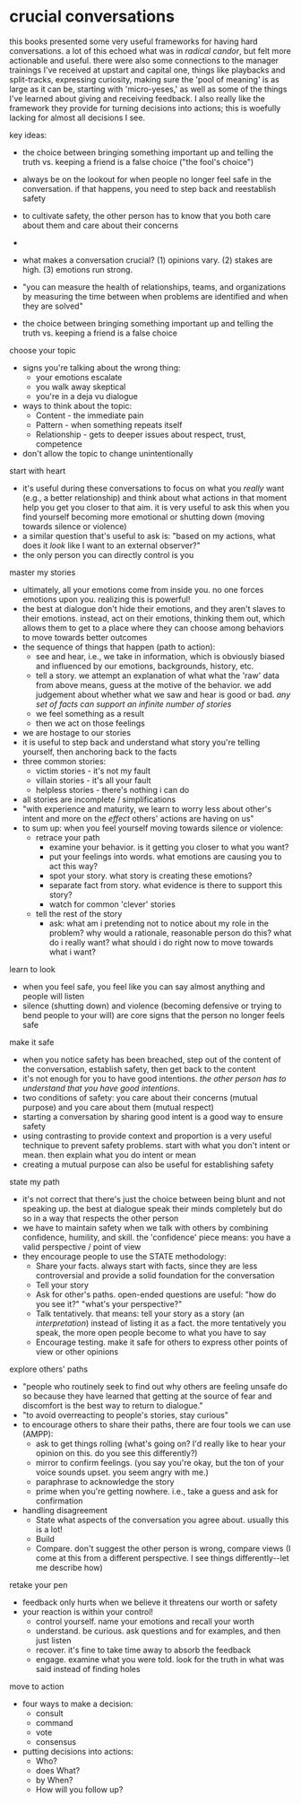 # crucial conversations

this books presented some very useful frameworks for having hard conversations. a lot of this echoed what was in _radical candor_, but felt more actionable and useful. there were also some connections to the manager trainings I've received at upstart and capital one, things like playbacks and split-tracks, expressing curiosity, making sure the 'pool of meaning' is as large as it can be, starting with 'micro-yeses,' as well as some of the things I've learned about giving and receiving feedback. I also really like the framework they provide for turning decisions into actions; this is woefully lacking for almost all decisions I see.

key ideas:
- the choice between bringing something important up and telling the truth vs. keeping a friend is a false choice ("the fool's choice")
- always be on the lookout for when people no longer feel safe in the conversation. if that happens, you need to step back and reestablish safety
- to cultivate safety, the other person has to know that you both care about them and care about their concerns
- 

- what makes a conversation crucial? (1) opinions vary. (2) stakes are high. (3) emotions run strong.
- "you can measure the health of relationships, teams, and organizations by measuring the time between when problems are identified and when they are solved"
- the choice between bringing something important up and telling the truth vs. keeping a friend is a false choice

choose your topic

- signs you're talking about the wrong thing:
  - your emotions escalate
  - you  walk away skeptical
  - you're in a deja vu dialogue
- ways to think about the topic:
  - Content - the immediate pain
  - Pattern - when something repeats itself
  - Relationship - gets to deeper issues about respect, trust, competence
- don't allow the topic to change unintentionally

start with heart

- it's useful during these conversations to focus on what you _really_ want (e.g., a better relationship) and think about what actions in that moment help you get you closer to that aim. it is very useful to ask this when you find yourself becoming more emotional or shutting down (moving towards silence or violence)
- a similar question that's useful to ask is: "based on my actions, what does it _look_ like I want to an external observer?"
- the only person you can directly control is you

master my stories

- ultimately, all your emotions come from inside you. no one forces emotions upon you. realizing this is powerful!
- the best at dialogue don't hide their emotions, and they aren't slaves to their emotions. instead, act on their emotions, thinking them out, which allows them to get to a place where they can choose among behaviors to move towards better outcomes
- the sequence of things that happen (path to action):
  - see and hear, i.e., we take in information, which is obviously biased and influenced by our emotions, backgrounds, history, etc.
  - tell a story. we attempt an explanation of what what the 'raw' data from above means, guess at the motive of the behavior. we add judgement about whether what we saw and hear is good or bad. _any set of facts can support an infinite number of stories_
  - we feel something as a result
  - then we act on those feelings
- we are hostage to our stories
- it is useful to step back and understand what story you're telling yourself, then anchoring back to the facts
- three common stories:
  - victim stories - it's not my fault
  - villain stories - it's all your fault
  - helpless stories - there's nothing i can do
- all stories are incomplete / simplifications
- "with experience and maturity, we learn to worry less about other's intent and more on the _effect_ others' actions are having on us"
- to sum up: when you feel yourself moving towards silence or violence:
  - retrace your path
    - examine your behavior. is it getting you closer to what you want?
    - put your feelings into words. what emotions are causing you to act this way?
    - spot your story. what story is creating these emotions?
    - separate fact from story. what evidence is there to support this story?
    - watch for common 'clever' stories
  - tell the rest of the story
    - ask: what am i pretending not to notice about my role in the problem? why would a rationale, reasonable person do this? what do i really want? what should i do right now to move towards what i want?

learn to look

- when you feel safe, you feel like you can say almost anything and people will listen
- silence (shutting down) and violence (becoming defensive or trying to bend people to your will) are core signs that the person no longer feels safe

make it safe 

- when you notice safety has been breached, step out of the content of the conversation, establish safety, then get back to the content
- it's not enough for you to have good intentions. _the other person has to understand that you have good intentions_. 
- two conditions of safety: you care about their concerns (mutual purpose) and you care about them (mutual respect)
- starting a conversation by sharing good intent is a good way to ensure safety
- using contrasting to provide context and proportion is a very useful technique to prevent safety problems. start with what you don't intent or mean. then explain what you do intent or mean
- creating a mutual purpose can also be useful for establishing safety

state my path

- it's not correct that there's just the choice between being blunt and not speaking up. the best at dialogue speak their minds completely but do so in a way that respects the other person
- we have to maintain safety when we talk with others by combining confidence, humility, and skill. the 'confidence' piece means: you have a valid perspective / point of view
- they encourage people to use the STATE methodology:
  - Share your facts. always start with facts, since they are less controversial and provide a solid foundation for the conversation
  - Tell your story
  - Ask for other's paths. open-ended questions are useful: "how do you see it?" "what's your perspective?"
  - Talk tentatively. that means: tell your story as a story (an _interpretation_) instead of listing it as a fact. the more tentatively you speak, the more open people become to what you have to say
  - Encourage testing. make it safe for others to express other points of view or other opinions
  
explore others' paths

- "people who routinely seek to find out why others are feeling unsafe do so because they have learned that getting at the source of fear and discomfort is the best way to return to dialogue."
- "to avoid overreacting to people's stories, stay curious"
- to encourage others to share their paths, there are four tools we can use (AMPP):
  - ask to get things rolling (what's going on? I'd really like to hear your opinion on this. do you see this differently?)
  - mirror to confirm feelings. (you say you're okay, but the ton of your voice sounds upset. you seem angry with me.)
  - paraphrase to acknowledge the story 
  - prime when you're getting nowhere. i.e., take a guess and ask for confirmation
- handling disagreement
  - State what aspects of the conversation you agree about. usually this is a lot!
  - Build
  - Compare. don't suggest the other person is wrong, compare views (I come at this from a different perspective. I see things differently--let me describe how)

retake your pen

- feedback only hurts when we believe it threatens our worth or safety
- your reaction is within your control!
  - control yourself. name your emotions and recall your worth
  - understand. be curious. ask questions and for examples, and then just listen
  - recover. it's fine to take time away to absorb the feedback
  - engage. examine what you were told. look for the truth in what was said instead of finding holes

move to action

- four ways to make a decision:
  - consult
  - command
  - vote
  - consensus
- putting decisions into actions:
  - Who?
  - does What?
  - by When?
  - How will you follow up?
